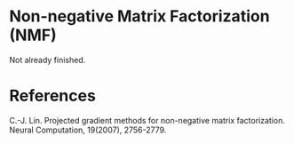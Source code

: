 Non-negative Matrix Factorization (NMF)
=======================================

Not already finished.

References
==========

C.-J. Lin. Projected gradient methods for non-negative matrix factorization. Neural Computation, 19(2007), 2756-2779.

